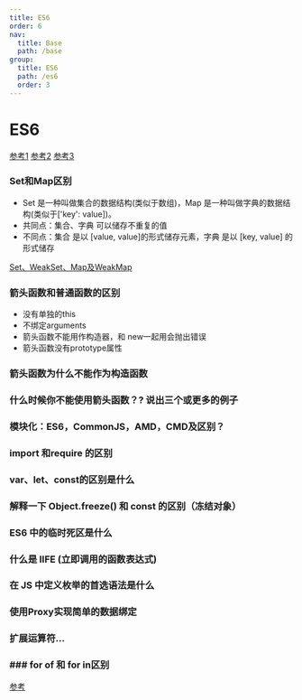 ```yaml
---
title: ES6
order: 6
nav:
  title: Base
  path: /base
group:
  title: ES6
  path: /es6
  order: 3
---
```


# ES6
[参考1](https://juejin.cn/post/6844903726201700365)
[参考2](https://juejin.cn/post/6844903726168145933)
[参考3](https://juejin.cn/post/6844903775329583112)

### Set和Map区别
- Set 是一种叫做集合的数据结构(类似于数组)，Map 是一种叫做字典的数据结构(类似于['key': value])。
- 共同点：集合、字典 可以储存不重复的值
- 不同点：集合 是以 [value, value]的形式储存元素，字典 是以 [key, value] 的形式储存

[Set、WeakSet、Map及WeakMap](https://github.com/sisterAn/blog/issues/24)

### 箭头函数和普通函数的区别
- 没有单独的this
- 不绑定arguments
- 箭头函数不能用作构造器，和 new一起用会抛出错误
- 箭头函数没有prototype属性

### 箭头函数为什么不能作为构造函数

### 什么时候你不能使用箭头函数？? 说出三个或更多的例子

### 模块化：ES6，CommonJS，AMD，CMD及区别？

### import 和require 的区别

### var、let、const的区别是什么

### 解释一下 Object.freeze() 和 const 的区别（冻结对象）

### ES6 中的临时死区是什么

### 什么是 IIFE (立即调用的函数表达式)

### 在 JS 中定义枚举的首选语法是什么

### 使用Proxy实现简单的数据绑定

### 扩展运算符...

### ### for of 和 for in区别
[参考](https://www.jianshu.com/p/c43f418d6bf0)



